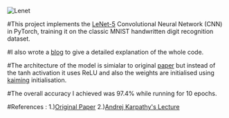 
![Lenet](https://github.com/deadshotbane80/LeNet-5-Implementation-in-Pytorch./assets/91062830/71d66c64-dfb9-4dcb-9166-c8f54238d87c)


#This project implements the [LeNet-5](http://vision.stanford.edu/cs598_spring07/papers/Lecun98.pdf) Convolutional Neural Network (CNN) in PyTorch, training it on the classic MNIST handwritten digit recognition dataset.

#I also wrote a [blog](https://vedantpoduval.hashnode.dev/from-pixels-to-predictions-a-lenet-5-intro-in-pytorch) to give a detailed explanation of the whole code.

#The architecture of the model is simialar to original [paper](http://vision.stanford.edu/cs598_spring07/papers/Lecun98.pdf) but instead of the tanh activation it uses ReLU and also the weights are initialised using [kaiming](https://arxiv.org/abs/1502.01852) initialisation.

#The overall accuracy I achieved was 97.4% while running for 10 epochs.

#References : 
1.)[Original Paper](http://vision.stanford.edu/cs598_spring07/papers/Lecun98.pdf)
2.)[Andrej Karpathy's Lecture](https://www.youtube.com/watch?v=LxfUGhug-iQ)

